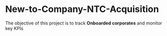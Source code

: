 # New-to-Company-NTC-Acquisition
The objective of this project is to track **Onboarded corporates** and monitor key KPIs
